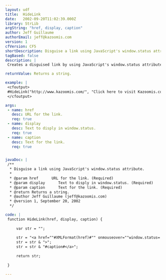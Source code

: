 ```yaml
---
layout: udf
title:  HideLink
date:   2002-09-20T11:02:39.000Z
library: StrLib
argString: "href, display, caption"
author: Jeff Guillaume
authorEmail: jeff@kazoomis.com
version: 1
cfVersion: CF5
shortDescription: Disguise a link using JavaScript's window.status attribute.
tagBased: false
description: |
 Creates a disguised link by using JavaScript's window.status attribute to display a desired string in the browser's status bar instead of the actual location of the link.  Uses XMLFormat to be XHTML-compliant.

returnValue: Returns a string.

example: |
 <cfoutput>
 #HideLink("http://www.kazoomis.com/", "Click here to visit Kazoomis.com", "Kazoomis.com")#
 </cfoutput>

args:
 - name: href
   desc: URL for the link.
   req: true
 - name: display
   desc: Text to disply in window.status.
   req: true
 - name: caption
   desc: Text for the link.
   req: true


javaDoc: |
 /**
  * Disguise a link using JavaScript's window.status attribute.
  * 
  * @param href      URL for the link. (Required)
  * @param display      Text to disply in window.status. (Required)
  * @param caption      Text for the link. (Required)
  * @return Returns a string. 
  * @author Jeff Guillaume (jeff@kazoomis.com) 
  * @version 1, September 20, 2002 
  */

code: |
 function HideLink(href, display, caption) {
 
     var str = "";
     
     str = "<a href=""#XMLFormat(href)#"" onmouseover=""window.status='#XMLFormat(display)#'; return true;"" onmouseout=""window.status=''; return true;""";
     str = str & ">";
     str = str & "#caption#</a>";
     
     return str;
     
 }

---
```


